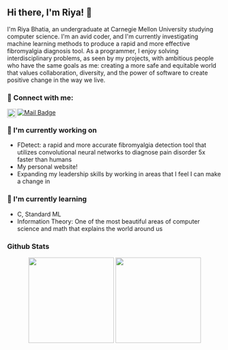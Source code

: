 <h2>
Hi there, I'm Riya! 👋
</h2>

I'm Riya Bhatia, an undergraduate at Carnegie Mellon University studying computer science. I'm an avid coder, and I'm currently investigating machine learning methods to produce a rapid and more effective fibromyalgia diagnosis tool. As a programmer, I enjoy solving interdisciplinary problems, as seen by my projects, with ambitious people who have the same goals as me: creating a more safe and equitable world that values collaboration, diversity, and the power of software to create positive change in the way we live.

### 🤝 Connect with me:

<a href="https://www.linkedin.com/in/riya-bhatia1/"><img align="left" src="https://raw.githubusercontent.com/yushi1007/yushi1007/main/images/linkedin.svg" alt="Riya Bhatia | LinkedIn" width="21px"/></a>
[![Mail Badge](https://img.shields.io/badge/-riyab0504@gmail.com-c0392b?style=flat&labelColor=c0392b&logo=gmail&logoColor=white)](mailto:riyab0504@gmail.com)
</br>


### 🔭 I'm currently working on

- FDetect: a rapid and more accurate fibromyalgia detection tool that utilizes convolutional neural networks to diagnose pain disorder 5x faster than humans
- My personal website!
- Expanding my leadership skills by working in areas that I feel I can make a change in

### 🌱 I'm currently learning

- C, Standard ML
- Information Theory: One of the most beautiful areas of computer science and math that explains the world around us

### Github Stats

<p align="center">
    <img height="200px" src="https://github-readme-stats.vercel.app/api?username=riybha216&show_icons=true&count_private=true&theme=material-palenight">
    <img height="200px" src="https://github-readme-streak-stats.herokuapp.com?user=riybha216&theme=material-palenight&hide_border=true"
</p>
<!--
**riybha216/riybha216** is a ✨ _special_ ✨ repository because its `README.md` (this file) appears on your GitHub profile.

Here are some ideas to get you started:

- 🔭 I’m currently working on machine learning research & projects, applying NLP + computer vision.
- 🌱 I’m currently learning information theory & data compression.
- 👯 I’m looking to collaborate on ...
- 🤔 I’m looking for help with ...
- 💬 Ask me about machine learning algorithms, web dev, algorithm design.
- 📫 How to reach me: ...
- 😄 Pronouns: She/Her
- ⚡ Fun fact: ...
-->
